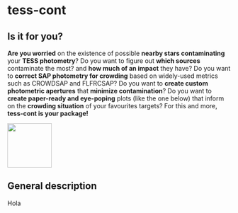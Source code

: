 # tess-cont
## Is it for you?
**Are you worried** on the existence of possible **nearby stars contaminating** your **TESS photometry**? Do you want to figure out **which sources** contaminate the most? and **how much of an impact** they have? Do you want to **correct SAP photometry for crowding** based on widely-used metrics such as CROWDSAP and FLFRCSAP? Do you want to **create custom photometric apertures** that **minimize contamination**? Do you want to **create paper-ready and eye-poping** plots (like the one below) that inform on the **crowding situation** of your favourites targets? For this and more, **tess-cont is your package!**

<img src="https://github.com/castro-gzlz/tess-cont/assets/132309889/67f3f0c9-063a-41e8-a2c3-0304760760b4" width="100">


## General description
Hola
